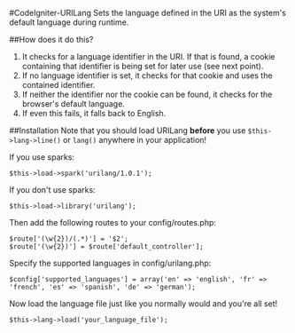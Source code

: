 #CodeIgniter-URILang
Sets the language defined in the URI as the system's default language during runtime.

##How does it do this?
1. It checks for a language identifier in the URI. If that is found, a cookie containing that identifier is being set for later use (see next point).
2. If no language identifier is set, it checks for that cookie and uses the contained identifier.
3. If neither the identifier nor the cookie can be found, it checks for the browser's default language.
4. If even this fails, it falls back to English.

##Installation
Note that you should load URILang __before__ you use `$this->lang->line()` or `lang()` anywhere in your application!

If you use sparks:

    $this->load->spark('urilang/1.0.1');


If you don't use sparks:

    $this->load->library('urilang');


Then add the following routes to your config/routes.php:

    $route['(\w{2})/(.*)'] = '$2';
    $route['(\w{2})'] = $route['default_controller'];

Specify the supported languages in config/urilang.php:

    $config['supported_languages'] = array('en' => 'english', 'fr' => 'french', 'es' => 'spanish', 'de' => 'german');

Now load the language file just like you normally would and you're all set!

    $this->lang->load('your_language_file');
